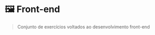 # 🖼️ Front-end
> Conjunto de exercícios voltados ao desenvolvimento front-end

<!-- >
- [Título](link)